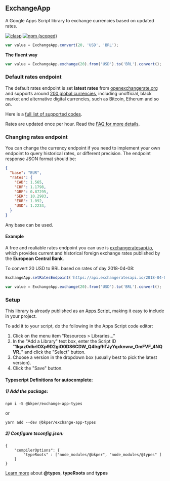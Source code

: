 
## ExchangeApp

A Google Apps Script library to exchange currencies based on updated rates.

[![clasp](https://img.shields.io/badge/built%20with-clasp-4285f4.svg)](https://github.com/google/clasp)
[![npm (scoped)](https://img.shields.io/npm/v/@bkper/exchange-app-types?color=%235889e4&label=types)](https://www.npmjs.com/package/@bkper/exchange-app-types)

```js
var value = ExchangeApp.convert(20, 'USD', 'BRL');
```

**The fluent way**
```js
var value = ExchangeApp.exchange(20).from('USD').to('BRL').convert();
```

### Default rates endpoint

The default rates endpoint is set **latest rates** from [openexchangerate.org](https://openexchangerates.org/) and supports around [200 global currencies](https://docs.openexchangerates.org/docs/supported-currencies), including unofficial, black market and alternative digital currencies, such as Bitcoin, Etherum and so on.

Here is a [full list of supported codes](https://openexchangerates.org/api/currencies.json?show_alternative=1).

Rates are updated once per hour. Read the [FAQ for more details](https://openexchangerates.org/faq#accuracy).

### Changing rates endpoint

You can change the currency endpoint if you need to implement your own endpoint to query historical rates, or different precision. The endpoint response JSON format should be:

```json
{
  "base": "EUR",
  "rates": {
    "CAD": 1.565,
    "CHF": 1.1798,
    "GBP": 0.87295,
    "SEK": 10.2983,
    "EUR": 1.092,
    "USD": 1.2234,
  }
}
```
Any base can be used.

#### Example

A free and realiable rates endpoint you can use is [exchangeratesapi.io](https://exchangeratesapi.io/), which provides current and historical foreign exchange rates published by the **European Central Bank**.

To convert 20 USD to BRL based on rates of day 2018-04-08:


```js
ExchangeApp.setRatesEndpoint('https://api.exchangeratesapi.io/2018-04-08', 3600//cache)

var value = ExchangeApp.exchange(20).from('USD').to('BRL').convert();
```


### Setup

This library is already published as an [Apps Script](https://script.google.com/d/12pPyeoZrmRDHjGnm4brpl-uIr424_bjAtFMjedtr5aJc_Pt7vKg3IGwy/edit?usp=sharing), making it easy to include in your project. 

To add it to your script, do the following in the Apps Script code editor:

1. Click on the menu item "Resources > Libraries..."
2. In the "Add a Library" text box, enter the Script ID "**1Iqaz0dbrlOXp9D2giO0DS6CDW_Q4IrgfhTJyYqxknww_OmFVF_4NQVR_**" and click the "Select" button.
3. Choose a version in the dropdown box (usually best to pick the latest version).
4. Click the "Save" button.


#### Typescript Definitions for autocomplete:

##### 1) Add the package:

```
npm i -S @bkper/exchange-app-types
```
or
```
yarn add --dev @bkper/exchange-app-types
```

##### 2) Configure tsconfig.json:

```
{
    "compilerOptions": {
        "typeRoots" : ["node_modules/@bkper", "node_modules/@types" ]
    }
}
```

[Learn more](https://www.typescriptlang.org/docs/handbook/tsconfig-json.html#types-typeroots-and-types) about **@types**, **typeRoots** and **types**
